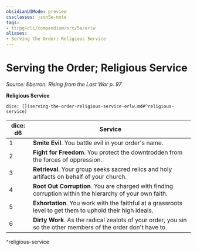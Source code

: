 ```yaml
---
obsidianUIMode: preview
cssclasses: json5e-note
tags:
- ttrpg-cli/compendium/src/5e/erlw
aliases:
- Serving the Order; Religious Service
---
```

# Serving the Order; Religious Service
*Source: Eberron: Rising from the Last War p. 97* 

**Religious Service**

`dice: [](serving-the-order-religious-service-erlw.md#^religious-service)`

| dice: d6 | Service |
|----------|---------|
| 1 | **Smite Evil**. You battle evil in your order's name. |
| 2 | **Fight for Freedom**. You protect the downtrodden from the forces of oppression. |
| 3 | **Retrieval**. Your group seeks sacred relics and holy artifacts on behalf of your church. |
| 4 | **Root Out Corruption**. You are charged with finding corruption within the hierarchy of your own faith. |
| 5 | **Exhortation**. You work with the faithful at a grassroots level to get them to uphold their high ideals. |
| 6 | **Dirty Work**. As the radical zealots of your order, you sin so the other members of the order don't have to. |
^religious-service